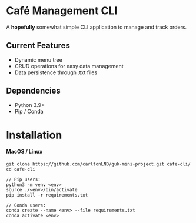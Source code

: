 # Café Management CLI

A **hopefully** somewhat simple CLI application to manage and track orders.

## Current Features

- Dynamic menu tree
- CRUD operations for easy data management
- Data persistence through .txt files

## Dependencies

- Python 3.9+
- Pip / Conda

# Installation

#### MacOS / Linux

```
git clone https://github.com/carltonLND/guk-mini-project.git cafe-cli/
cd cafe-cli

// Pip users:
python3 -m venv <env>
source ./<env>/bin/activate
pip install -r requirements.txt

// Conda users:
conda create --name <env> --file requirements.txt
conda activate <env>
```
